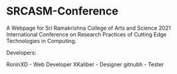 # SRCASM-Conference

A Webpage for Sri Ramakrishna College of Arts and Science 2021 International Conference on Research Practices of Cutting Edge Technologies in Computing.

Developers: 

RoninXD - Web Developer
XKaliber - Designer
gitnubh - Tester
